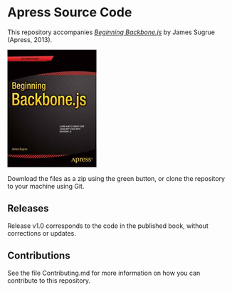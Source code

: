 # Apress Source Code

This repository accompanies [*Beginning Backbone.js*](http://www.apress.com/9781430263340) by James Sugrue (Apress, 2013).

![Cover image](9781430263340.jpg)

Download the files as a zip using the green button, or clone the repository to your machine using Git.

## Releases

Release v1.0 corresponds to the code in the published book, without corrections or updates.

## Contributions

See the file Contributing.md for more information on how you can contribute to this repository.
